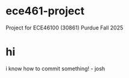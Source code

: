 # ece461-project
Project for ECE46100 (30861) Purdue Fall 2025

# hi
i know how to commit something! - josh
